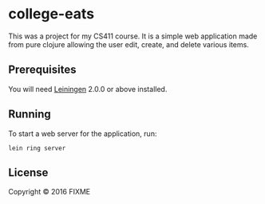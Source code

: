 # college-eats

This was a project for my CS411 course. It is a simple web application made from pure clojure allowing the user edit, create, and delete various items. 

## Prerequisites

You will need [Leiningen][] 2.0.0 or above installed.

[leiningen]: https://github.com/technomancy/leiningen

## Running

To start a web server for the application, run:

    lein ring server

## License

Copyright © 2016 FIXME
